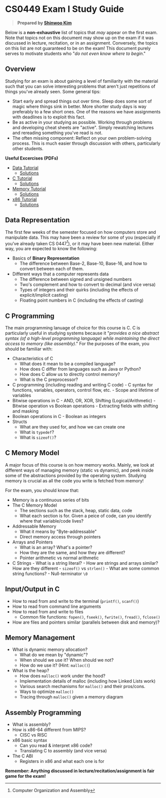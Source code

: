 # CS0449 Exam I Study Guide

> **Prepared by [Shinwoo Kim](https://sites.pitt.edu/~shk148/)**

Below is a **non-exhaustive** list of topics that _may_ appear on the first exam. Note that topics not on this document may show up on the exam if it was discussed in lecture, recitation, or in an assignment. Conversely, the topics on this list are not guaranteed to be on the exam! This document purely serves to motivate students who "_do not even know where to begin_."

## Overview

Studying for an exam is about gaining a level of familiarity with the material such that you can solve interesting problems that aren't just repetitions of things you've already seen. Some general tips:

- Start early and spread things out over time. Sleep does some sort of magic where things sink in better. More shorter study days is way preferably to a few short ones. One of the reasons we have assignments with deadlines is to exploit this fact.
- Be as active in your studying as possible. Working through problems and developing cheat sheets are "active". Simply rewatching lectures and rereading something you've read is not.
- The often missing component: Reflect on your own problem-solving process. This is much easier through discussion with others, particularly other students.

**Useful Excercises (PDFs)**

- [Data Tutorial](./data-tutorial.pdf)
  - [Solutions](./data-tutorial-sol.pdf)
- [C Tutorial](./c-tutorial.pdf)
  - [Solutions](./c-tutorial-sol.pdf)
- [Memory Tutorial](./tutorial-malloc.pdf)
  - [Solutions](./tutorial-malloc-solutions.pdf)
- [x86 Tutorial](./x86-homework.pdf)
  - [Solutions](./x86-homework-solutions.pdf)

## Data Representation

The first few weeks of the semester focused on how computers store and manipulate data. This may have been a review
for some of you (especially if you’ve already taken CS 0447[^447]), or it may have been new material. Either way, you are
expected to know the following:

- Basics of **Binary Representation**
  - The difference between Base-2, Base-10, Base-16, and how to convert between each of them.
- Different ways that a computer represents data
  - The difference between signed and unsigned numbers
  - Two's complement and how to convert to decimal (and vice versa)
  - Types of integers and their quirks (including the effects of explicit/implicit casting)
  - Floating point numbers in C (including the effects of casting)

## C Programming

The main programming lanuage of choice for this course is C. C is particularly useful in studying systems because it "_provides a nice abstract syntax (of a high-level programming language) while maintaining the direct access to memory (like assembly)_." For the purposes of the exam, you should be familiar with:

- Characteristics of C
  - What does it mean to be a compiled language?
  - How does C differ from languages such as Java or Python?
  - How does C allow us to directly control memory?
  - What is the C preprocessor?
- C programming (including reading and writing C code) - C syntax for functions, variables, operators, control flow, etc. - Scope and lifetime of variables
- Bitwise operations in C - AND, OR, XOR, Shifting (Logical/Arithmetic) - Bitwise operation vs Boolean operations - Extracting fields with shifting and masking
- Boolean operations in C - Boolean as integers
- Structs
  - What are they used for, and how we can create one
  - What is `typedef`?
  - What is `sizeof()`?

## C Memory Model

A major focus of this course is on how memory works. Mainly, we look at different ways of managing memory (static vs dynamic), and peek inside some of the abstractions provided by the operating system. Studying memory is crucial as all the code you write is fetched from memory!

For the exam, you should know that:

- Memory is a continuous series of bits
- The C Memory Model
  - The sections such as the stack, heap, static data, code
  - What each section is for. Given a peice of code, can you identify where that variable/code lives?
- Addressable Memory
  - What it means by "Byte-addressable"
  - Direct memory access through pointers
- Arrays and Pointers
  - What is an array? What's a pointer?
  - How they are the same, and how they are different?
  - Pointer arithmetic vs normal arithmetic
- C Strings - What is a string literal? - How are strings and arrays similar? How are they different - `sizeof()` vs `strlen()` - What are some common string functions? - Null-terminator `\0`

## Input/Output in C

- How to read from and write to the terminal (`printf()`, `scanf()`)
- How to read from command line arguments
- How to read from and write to files
  - Common file functions: `fopen()`, `fseek()`, `fwrite()`, `fread()`, `fclose()`
- How are files and pointers similar (parallels between disk and memory)?

## Memory Management

- What is dynamic memory allocation?
  - What do we mean by "dynamic"?
  - When should we use it? When should we not?
  - How do we use it? (Hint: `malloc()`)
- What is the heap?
  - How does `malloc()` work under the hood?
  - Implementation details of malloc (including how Linked Lists work)
  - Various search mechanisms for `malloc()` and their pros/cons.
  - Ways to optimize `malloc()`
  - Tracing through `malloc()` given a memory diagram

## Assembly Programming

- What is assembly?
- How is x86-64 different from MIPS?
  - CISC vs RISC
- x86 basic syntax
  - Can you read & interpret x86 code?
  - Translating C to assembly (and vice versa)
- The C ABI
  - Registers in x86 and what each one is for

**Remember: Anything discussed in lecture/recitation/assignment is fair game for the exam!**

[^447]: Computer Organization and Assembly
